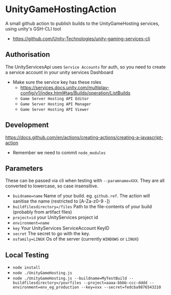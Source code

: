 UnityGameHostingAction
================
A small github action to publish builds to the UnityGameHosting services, 
using unity's GSH-CLI tool
- https://github.com/Unity-Technologies/unity-gaming-services-cli 


Authorisation
-------------
The UnityServicesApi uses `Service Accounts` for auth, so you need to create a service account in your unity services Dashboard
- Make sure the service key has these roles
	- https://services.docs.unity.com/multiplay-config/v1/index.html#tag/Builds/operation/ListBuilds
	- `Game Server Hosting API Editor`
	- `Game Server Hosting API Manager`
	- `Game Server Hosting API Viewer`


Development
---------------
https://docs.github.com/en/actions/creating-actions/creating-a-javascript-action
- Remember we need to commit `node_modules`

Parameters
------------------
These can be passed via cli when testing with `--paramname=XXX`.
They are all converted to lowercase, so case insensitive.
- `buidname=name` Name of your build. eg. `github.ref`. The action will sanitise the name (restricted to [A-Za-z0-9 -])
- `buildfilesdirectory=/files` Path to the file-contents of your build (probably from artifact files)
- `project=id` your UnityServices project id
- `environment=name` 
- `key` Your UnityServices ServiceAccount KeyID
- `secret` The secret to go with the key.
- `osfamily=LINUX` Os of the server (currently `WINDOWS` or `LINUX`)

Local Testing
-----------------
- `node install`
- `node ./UnityGameHosting.js`
- `node ./UnityGameHosting.js --buildname=MyTestBuild --buildfilesdirectory=/yourfiles --project=aaaa-bbbb-ccc-dddd --environment=env_eg_production --key=xxx --secret=fedcba9876543210`

